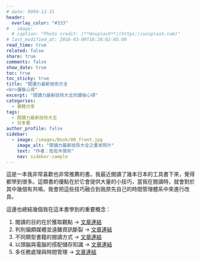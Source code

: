 ```yaml
---
# date: 9999-12-31
header:
  overlay_color: "#333"
#   image: 
  # caption: "Photo credit: [**Unsplash**](https://unsplash.com)"
# last_modified_at: 2016-03-09T16:20:02-05:00
read_time: true
related: false
share: true
comments: false
show_date: true
toc: true
toc_sticky: true
title: "閱讀力最新技術大全
<br>讀後心得"
excerpt: "閱讀力最新技術大全的讀後心得"
categories:
  - 書籍分享
tags:
  - 閱讀力最新技術大全
  - 日本書
author_profile: false
sidebar:
  - image: /images/Book/00_front.jpg
    image_alt: "閱讀力最新技術大全之書本照片"
    text: "作者：佐佐木俊尚"
    nav: sidebar-sample
---
```

這是一本我非常喜歡也非常推薦的書。我最近閱讀了幾本日本的工具書下來，覺得都學到很多。這類書的優點在於它會提供大量的小技巧，當我在閱讀時，就會對於其中幾個有共鳴，我會把這些技巧融合到我原先自己的時間管理體系中來進行改良。

這邊也總結幾個我在這本書學到的重要概念：
1. 閱讀的目的在於獲取觀點 -> [文章連結](/書籍分享/reading-skill_01)
2. 判別偏頗媒體並遠離資訊斷裂 -> [文章連結](/書籍分享/reading-skill_02)
3. 不同類型書籍的閱讀方式 -> [文章連結](/書籍分享/reading-skill_05)
4. 以頭腦與電腦的搭配儲存知識 -> [文章連結](/書籍分享/reading-skill_06)
5. 多任務處理與時間管理 -> [文章連結](/書籍分享/reading-skill_07)